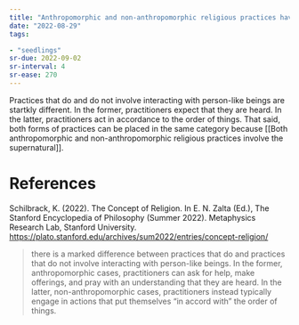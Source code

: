 ```yaml
---
title: "Anthropomorphic and non-anthropomorphic religious practices have different consequences"
date: "2022-08-29"
tags:

- "seedlings"
sr-due: 2022-09-02
sr-interval: 4
sr-ease: 270
---
```


Practices that do and do not involve interacting with person-like beings are startkly different. In the former, practitioners expect that they are heard. In the latter, practitioners act in accordance to the order of things. That said, both forms of practices can be placed in the same category because [[Both anthropomorphic and non-anthropomorphic religious practices involve the supernatural]].

# References

Schilbrack, K. (2022). The Concept of Religion. In E. N. Zalta (Ed.), The Stanford Encyclopedia of Philosophy (Summer 2022). Metaphysics Research Lab, Stanford University. https://plato.stanford.edu/archives/sum2022/entries/concept-religion/

> there is a marked difference between practices that do and practices that do not involve interacting with person-like beings. In the former, anthropomorphic cases, practitioners can ask for help, make offerings, and pray with an understanding that they are heard. In the latter, non-anthropomorphic cases, practitioners instead typically engage in actions that put themselves “in accord with” the order of things.